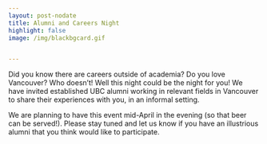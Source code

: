 ```yaml
---
layout: post-nodate
title: Alumni and Careers Night
highlight: false
image: /img/blackbgcard.gif


---
```


Did you know there are careers outside of academia? Do you love Vancouver? Who doesn’t! Well this night could be the night for you!  We have invited established UBC alumni working in relevant fields in Vancouver to share their experiences with you, in an informal setting.

We are planning to have this event mid-April in the evening (so that beer can be served!). Please stay tuned and let us know if you have an illustrious alumni that you think would like to participate.
